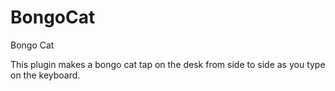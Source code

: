 # BongoCat

Bongo Cat 

This plugin makes a bongo cat tap on the desk from side to side as you type on the keyboard.
